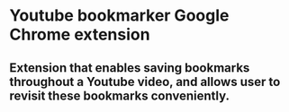 # Youtube bookmarker Google Chrome extension 
## Extension that enables saving bookmarks throughout a Youtube video, and allows user to revisit these bookmarks conveniently.